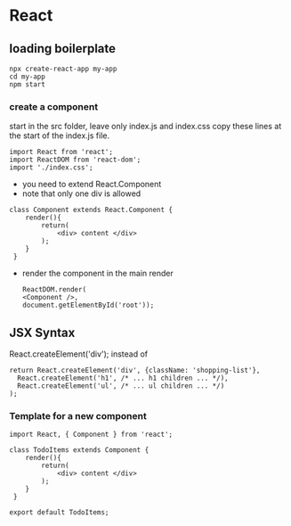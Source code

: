 


# React

## loading boilerplate

```
npx create-react-app my-app
cd my-app
npm start
```
### create a component

start in the src folder, leave only index.js and index.css
copy these lines at the start of the index.js file.

    import React from 'react';
    import ReactDOM from 'react-dom';
    import './index.css';

   - you need to extend React.Component
   - note that only one div is allowed

    class Component extends React.Component {
	    render(){
	    	return(
				<div> content </div>
			);
	    }
	 }

- render the component in the main render

      ReactDOM.render(
      <Component />,
      document.getElementById('root'));
    
## JSX Syntax

React.createElement('div'); instead of <div>

```
return React.createElement('div', {className: 'shopping-list'},
  React.createElement('h1', /* ... h1 children ... */),
  React.createElement('ul', /* ... ul children ... */)
);
```

### Template for a new component

    import React, { Component } from 'react';
    
    class TodoItems extends Component {
        render(){
        	return(
    			<div> content </div>
    		);
        }
     }
    
    export default TodoItems;

<!--stackedit_data:
eyJoaXN0b3J5IjpbLTI0NzYwNTY4NywtMTU2ODI0Njk4NSw5ND
Y0NTMxNywtMTk5NDc2MTAyNSwyMDQwMjk3NjIyXX0=
-->